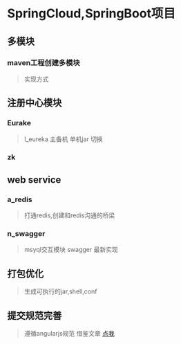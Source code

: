 # SpringCloud,SpringBoot项目

## 多模块
### maven工程创建多模块

> 实现方式

## 注册中心模块
### Eurake

> l_eureka 主备机
> 单机jar 切换

### zk

## web service
### a_redis

> 打通redis,创建和redis沟通的桥梁

### n_swagger

> msyql交互模块
> swagger 最新实现

## 打包优化

> 生成可执行的jar,shell,conf

## 提交规范完善

> 遵循angularjs规范
> 借鉴文章 [点我](https://juejin.im/post/5afc5242f265da0b7f44bee4)